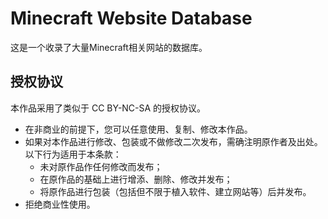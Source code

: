# Minecraft Website Database
这是一个收录了大量Minecraft相关网站的数据库。

## 授权协议
本作品采用了类似于 CC BY-NC-SA 的授权协议。
* 在非商业的前提下，您可以任意使用、复制、修改本作品。
* 如果对本作品进行修改、包装或不做修改二次发布，需确注明原作者及出处。以下行为适用于本条款：
  * 未对原作品作任何修改而发布；
  * 在原作品的基础上进行增添、删除、修改并发布；
  * 将原作品进行包装（包括但不限于植入软件、建立网站等）后并发布。
* 拒绝商业性使用。
